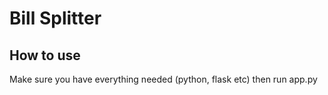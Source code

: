 # Bill Splitter

## How to use
Make sure you have everything needed (python, flask etc) then run app.py